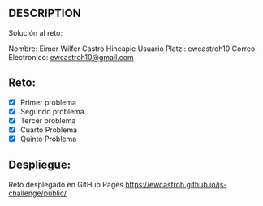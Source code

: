 ## DESCRIPTION

Solución al reto:

Nombre: Eimer Wilfer Castro Hincapie
Usuario Platzi: ewcastroh10
Correo Electronico: ewcastroh10@gmail.com

## Reto:

- [X] Primer problema
- [X] Segundo problema
- [X] Tercer problema
- [X] Cuarto Problema
- [X] Quinto Problema

## Despliegue:
Reto desplegado en GitHub Pages
https://ewcastroh.github.io/js-challenge/public/